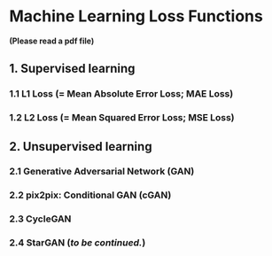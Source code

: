 # Machine Learning Loss Functions
**(Please read a pdf file)**

## 1. Supervised learning
### 1.1 L1 Loss (= Mean Absolute Error Loss; MAE Loss)
### 1.2 L2 Loss (= Mean Squared Error Loss; MSE Loss)

## 2. Unsupervised learning
### 2.1 Generative Adversarial Network (GAN)
### 2.2 pix2pix: Conditional GAN (cGAN)
### 2.3 CycleGAN
### 2.4 StarGAN (*to be continued.*)
